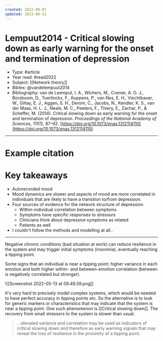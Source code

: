 ```yaml
---
created: 2022-09-07
updated: 2023-08-31
---
```

# Lempuut2014 - Critical slowing down as early warning for the onset and termination of depression

* Type: #article
* Year read: #read2022
* Subject: [[Network theory]]
* Bibtex: @vandelempuut2014
* Bibliography: van de Leemput, I. A., Wichers, M., Cramer, A. O. J., Borsboom, D., Tuerlinckx, F., Kuppens, P., van Nes, E. H., Viechtbauer, W., Giltay, E. J., Aggen, S. H., Derom, C., Jacobs, N., Kendler, K. S., van der Maas, H. L. J., Neale, M. C., Peeters, F., Thiery, E., Zachar, P., & Scheffer, M. (2014). Critical slowing down as early warning for the onset and termination of depression. _Proceedings of the National Academy of Sciences_, _111_(1), 87–92. [https://doi.org/10.1073/pnas.1312114110](https://doi.org/10.1073/pnas.1312114110)
---
# Example citation


# Key takeaways
* Autorecorded mood
* Mood dynamics are slower and aspects of mood are more correlated in individuals that are likely to have a transition to/from depression.
* Four sources of evidence for the network structure of depression
	* Within-individual correlation between symptoms
	* Symptoms have specific responses to stressors
	* Clinicians think about depressive symptoms as related
	* Patients as well
* I couldn't follow the methods and modelling at all..


---

Negative chronic conditions (bad situation at work) can reduce resilience in the system and may trigger initial symptoms (insomnia), eventually reaching a tipping point.

Some signs that an individual is near a tipping point: higher variance in each emotion and both higher within- and between-emotion correlation (between is negatively correlated but stronger).

![[Screenshot 2022-05-13 at 09.49.59.png]]

It's very hard to precisely model complex systems, which would be needed to have perfect accuracy in tipping points etc. So the alternative is to look for generic markers or characteristics that may indicate that the system is near a tipping point. One such phenomenon is [[Critical slowing down]]. The recovery from small stressors to the system is slower than usual.

> ...elevated variance and correlation may be used as indicators of critical slowing down and therefore as early warning signals that may reveal the loss of resilience in the proximity of a tipping point.


